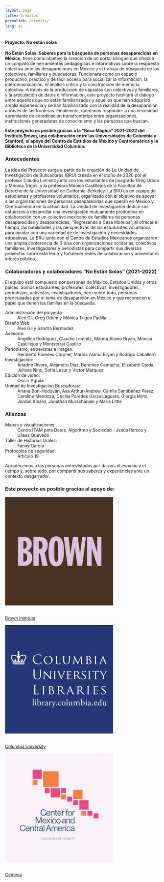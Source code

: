 ```yaml
---
layout: page
title: Créditos
permalink: /credits/
lang: es
---
```


<div id="about">

<h4>Proyecto: No están solas</h4>

<div class="pink">
<p><strong>No Están Solas: Saberes para la búsqueda de personas desaparecidas en México</strong>, tiene como objetivo la creación de un portal bilingüe que ofrezca un conjunto de herramientas pedagógicas e informativas sobre la respuesta colectiva ante las desapariciones en México y el trabajo de búsqueda de los colectivos, familiares y buscadoras. Funcionará como un espacio productivo, práctico y de fácil acceso para socializar la información, la intercomunicación, el análisis crítico y la construcción de memoria colectiva. A través de la producción de cápsulas con colectivos y familiares, y la articulación de datos e información, este proyecto facilitará el diálogo entre aquellos que no están familiarizados y aquellos que han adquirido amplia experiencia y se han familiarizado con la realidad de la desaparición a través de las fronteras. Finalmente, queremos responder a una necesidad apremiante de coordinación transfronteriza entre organizaciones, instituciones generadoras de conocimiento y las personas que buscan.</p>

<p><strong>Este proyecto es posible gracias a la “Beca Mágica” 2021-2022 del Instituto Brown, una colaboración entre las Universidades de Columbia y Stanford; el apoyo del Centro de Estudios de México y Centroamérica y la Biblioteca de la Universidad Columbia.</strong></p>
</div>

<div class="spacer_b"></div>

<div class="archivo" data-color="neutro">
<h3>Antecedentes</h3>
<p>La idea del Proyecto surge a partir de la creación de La Unidad de Investigación de Buscadoras (BRU) creada en el otoño de 2020 por el profesor Claudio Lomnitz junto con los estudiantes de posgrado Greg Odum y Mónica Trigos, y la profesora Mónica Castillejos de la Facultad de Derecho de la Universidad de California-Berkeley. La BRU es un equipo de estudiantes y profesores voluntarios, organizado con el objetivo de apoyar a las organizaciones de personas desaparecidas que operan en México y Centroamérica en la actualidad. La Unidad de Investigación dedicó sus esfuerzos a desarrollar una investigación mutuamente productiva en colaboración con un colectivo mexicano de familiares de personas desaparecidas y desaparecidas, “Regresando a Casa Morelos”, al ofrecer el tiempo, las habilidades y las perspectivas de los estudiantes voluntarios para ayudar con una variedad de de investigación y necesidades educativas. La BRU junto con el Centro de Estudios Mexicanos organizaron una amplia conferencia de 3 días con organizaciones solidarias, colectivos familiares, investigadores y periodistas para compartir sus diversos proyectos sobre este tema y fortalecer redes de colaboración y aumentar el interés público.</p>
</div>



<div class="archivo animatable fadeInUp" id="stories" data-color="neutro">
<h3>Colaboradoras y colaboradores “No Están Solas” (2021-2022)</h3>

<p>El equipo está compuesto por personas de México, Estados Unidos y otros países. Somos estudiantes, profesores, colectivos, investigadores, periodistas, activistas, investigadores, pero sobre todo, personas preocupadas por el tema de desaparición en México y que reconocen el papel que tienen las familias en la búsqueda.</p>

<dl>
<dt>Administración del proyecto:</dt>
<dd>Alex Gil, Greg Odum y Mónica Trigos Padilla</dd>
<dt>Diseño Web:</dt>
<dd>Alex Gil y Sandra Bermudez</dd>
<dt>Asesoría:</dt>
<dd>Angélica Rodríguez, Claudio Lomnitz, Marina Álamo Bryan, Mónica Castillejos y Montserrat Castillo</dd>
<dt>Periodismo, entrevistas e imagen:</dt>
<dd>Heriberto Paredes Coronel, Marina Álamo Bryan y Rodrigo Caballero</dd>
<dt>Investigación:</dt>
<dd>Ariadne Rivera, Alejandro Díaz, Berenice Camacho, Elizabeth Ojeda, Juliana Nino, Sofía Lesur y Víctor Márquez</dd>
<dt>Edición de video:</dt>
<dd>Óscar Aguilar</dd>
<dt>Unidad de Investigación Buscadoras:</dt>
<dd>Ariana Bon-Hodoyán, Asa Arthur-Andrew, Camila Santibáñez Pérez, Caroline Mendoza, Cecilia Paredes Garza Laguera, Giorgia Mirto, Jordan Kinard, Jonathan Murachanian y María Little</dd>
</dl>

</div>


<div class="archivo animatable fadeInUp" id="stories" data-color="neutro">
<h3>Alianzas</h3>
<dl>
<dt>Mapas y visualizaciones:</dt>
<dd>Centro ITAM para Datos, Algoritmo y Sociedad - Jesús Ramos y Ulises Quevedo</dd>
<dt>Taller de Historias Orales:</dt>
<dd>Fanny García</dd>
<dt>Protocolos de seguridad:</dt>
<dd>Artículo 19</dd>
</dl>

<p>Agradecemos a las personas entrevistadas por darnos el espacio y el tiempo y, sobre todo, por compartir sus saberes y experiencias ante un contexto desgarrador.</p>
</div>




<div class="archivo animatable fadeInUp">
<h3>Este proyecto es posible gracias al apoyo de:</h3>
<div class="row">
  <div class="column">
    <img src="../assets/images/Brown_logo_brown.png" style="width:70%; margin-bottom:16px;"/>
    <p><a href="https://brown.stanford.edu" target="_blank">Brown Institute</a></p>
  </div>
  <div class="column">
    <img src="../assets/images/columbia.jpg" style="width:70%; margin-bottom:16px;"/>
    <p><a href="https://library.columbia.edu" target="_blank">Columbia University</a></p>
  </div>
  <div class="column">
    <img src="../assets/images/cemeca.png" style="width:70%; margin-bottom:16px;"/>
    <p><a href="#" target="_blank">Cemeca</a></p>
  </div>
</div><!-- /row -->
</div><!-- /content /archivo -->


</div> <!-- /about -->
